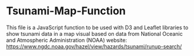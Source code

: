 # Tsunami-Map-Function
This file is a JavaScript function to be used with D3 and Leaflet libraries to show tsunami data in a map visual based on data from National Oceanic and Atmospheric Administration (NOAA) website: https://www.ngdc.noaa.gov/hazel/view/hazards/tsunami/runup-search/
